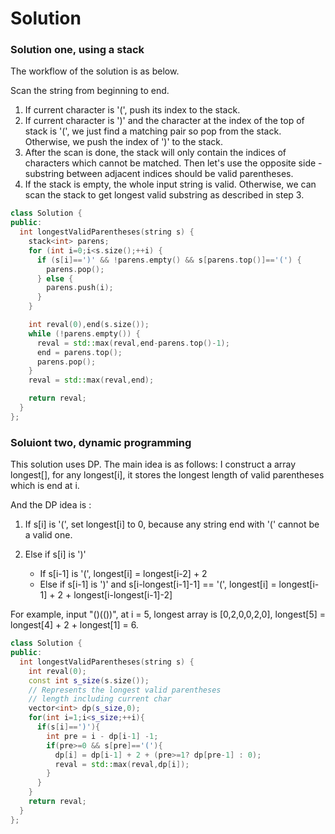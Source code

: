 

# Solution

### Solution one, using a stack

The workflow of the solution is as below.

Scan the string from beginning to end.

1. If current character is '(', push its index to the stack.   
2. If current character is ')' and the character at the index of the top of stack is '(', we just find a matching pair so pop from the stack. Otherwise, we push the index of ')' to the stack.  
3. After the scan is done, the stack will only contain the indices of characters which cannot be matched. Then let's use the opposite side - substring between adjacent indices should be valid parentheses.  
4. If the stack is empty, the whole input string is valid. Otherwise, we can scan the stack to get longest valid substring as described in step 3.  

```cpp
class Solution {
public:
  int longestValidParentheses(string s) {
    stack<int> parens;
    for (int i=0;i<s.size();++i) {
      if (s[i]==')' && !parens.empty() && s[parens.top()]=='(') {
        parens.pop();
      } else {
        parens.push(i);
      }
    }

    int reval(0),end(s.size());
    while (!parens.empty()) {
      reval = std::max(reval,end-parens.top()-1);
      end = parens.top();
      parens.pop();
    }
    reval = std::max(reval,end);

    return reval;
  }
};
```


### Soluiont two, dynamic programming


This solution uses DP. The main idea is as follows: I construct a array longest[], for any longest[i], it stores the longest length of valid parentheses which is end at i.

And the DP idea is :

1. If s[i] is '(', set longest[i] to 0, because any string end with '(' cannot be a valid one.

2. Else if s[i] is ')'
   * If s[i-1] is '(', longest[i] = longest[i-2] + 2
   * Else if s[i-1] is ')' and s[i-longest[i-1]-1] == '(', longest[i] = longest[i-1] + 2 + longest[i-longest[i-1]-2]

For example, input "()(())", at i = 5, longest array is [0,2,0,0,2,0], longest[5] = longest[4] + 2 + longest[1] = 6.

```cpp
class Solution {
public:
  int longestValidParentheses(string s) {
    int reval(0);
    const int s_size(s.size());
    // Represents the longest valid parentheses
    // length including current char
    vector<int> dp(s_size,0);
    for(int i=1;i<s_size;++i){
      if(s[i]==')'){
        int pre = i - dp[i-1] -1;
        if(pre>=0 && s[pre]=='('){
          dp[i] = dp[i-1] + 2 + (pre>=1? dp[pre-1] : 0);
          reval = std::max(reval,dp[i]);
        }
      }
    }
    return reval;
  }
};
```
